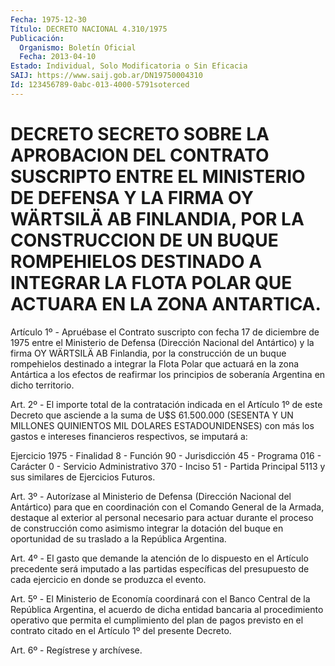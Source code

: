 ```yaml
---
Fecha: 1975-12-30
Título: DECRETO NACIONAL 4.310/1975
Publicación:
  Organismo: Boletín Oficial
  Fecha: 2013-04-10
Estado: Individual, Solo Modificatoria o Sin Eficacia
SAIJ: https://www.saij.gob.ar/DN19750004310
Id: 123456789-0abc-013-4000-5791soterced
---
```

# DECRETO SECRETO SOBRE LA APROBACION DEL CONTRATO SUSCRIPTO ENTRE EL MINISTERIO DE DEFENSA Y LA FIRMA OY WÄRTSILÄ AB FINLANDIA, POR LA CONSTRUCCION DE UN BUQUE ROMPEHIELOS DESTINADO A INTEGRAR LA FLOTA POLAR QUE ACTUARA EN LA ZONA ANTARTICA.

<a id="1"></a>
Artículo 1º - Apruébase el Contrato suscripto con fecha 17 de diciembre de 1975 entre el Ministerio de Defensa (Dirección Nacional del Antártico) y la firma OY WÄRTSILÄ AB Finlandia, por la construcción de un buque rompehielos destinado a integrar la Flota Polar que actuará en la zona Antártica a los efectos de reafirmar los principios de soberanía Argentina en dicho territorio.

<a id="2"></a>
Art. 2º - El importe total de la contratación indicada en el Artículo 1º de este Decreto que asciende a la suma de U$S 61.500.000 (SESENTA Y UN MILLONES QUINIENTOS MIL DOLARES ESTADOUNIDENSES) con más los gastos e intereses financieros respectivos, se imputará a:

Ejercicio 1975 - Finalidad 8 - Función 90 - Jurisdicción 45 - Programa 016 - Carácter 0 - Servicio Administrativo 370 - Inciso 51 - Partida Principal 5113 y sus similares de Ejercicios Futuros.

<a id="3"></a>
Art. 3º - Autorízase al Ministerio de Defensa (Dirección Nacional del Antártico) para que en coordinación con el Comando General de la Armada, destaque al exterior al personal necesario para actuar durante el proceso de construcción como asimismo integrar la dotación del buque en oportunidad de su traslado a la República Argentina.

<a id="4"></a>
Art. 4º - El gasto que demande la atención de lo dispuesto en el Artículo precedente será imputado a las partidas específicas del presupuesto de cada ejercicio en donde se produzca el evento.

<a id="5"></a>
Art. 5º - El Ministerio de Economía coordinará con el Banco Central de la República Argentina, el acuerdo de dicha entidad bancaria al procedimiento operativo que permita el cumplimiento del plan de pagos previsto en el contrato citado en el Artículo 1º del presente Decreto.

<a id="6"></a>
Art. 6º - Regístrese y archívese.